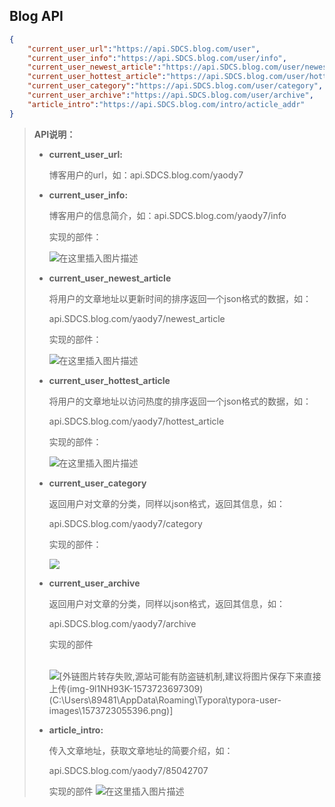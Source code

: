 ﻿## Blog API

```JSON
{
    "current_user_url":"https://api.SDCS.blog.com/user",
    "current_user_info":"https://api.SDCS.blog.com/user/info",
    "current_user_newest_article":"https://api.SDCS.blog.com/user/newest_article",
    "current_user_hottest_article":"https://api.SDCS.blog.com/user/hottest_article",
    "current_user_category":"https://api.SDCS.blog.com/user/category",
    "current_user_archive":"https://api.SDCS.blog.com/user/archive",
    "article_intro":"https://api.SDCS.blog.com/intro/acticle_addr"
}
```

> **API说明：**
>
> - **current_user_url:**
>
>   博客用户的url，如：api.SDCS.blog.com/yaody7
>
> - **current_user_info:**
>
>   博客用户的信息简介，如：api.SDCS.blog.com/yaody7/info
>
>   实现的部件：
>
>   ![在这里插入图片描述](https://img-blog.csdnimg.cn/20191114173154181.png?x-oss-process=image/watermark,type_ZmFuZ3poZW5naGVpdGk,shadow_10,text_aHR0cHM6Ly9ibG9nLmNzZG4ubmV0L3UwMTE0MzA5MzI=,size_16,color_FFFFFF,t_70)
>
> - **current_user_newest_article**
>
>   将用户的文章地址以更新时间的排序返回一个json格式的数据，如：
>
>   api.SDCS.blog.com/yaody7/newest_article
>
>   实现的部件：
>
>   ![在这里插入图片描述](https://img-blog.csdnimg.cn/20191114173208546.png?x-oss-process=image/watermark,type_ZmFuZ3poZW5naGVpdGk,shadow_10,text_aHR0cHM6Ly9ibG9nLmNzZG4ubmV0L3UwMTE0MzA5MzI=,size_16,color_FFFFFF,t_70)
>
>   
>
> - **current_user_hottest_article**
>
>   将用户的文章地址以访问热度的排序返回一个json格式的数据，如：
>
>   api.SDCS.blog.com/yaody7/hottest_article
>
>   实现的部件：
>
>   ![在这里插入图片描述](https://img-blog.csdnimg.cn/20191114173226599.png)
>
> - **current_user_category**
>
>   返回用户对文章的分类，同样以json格式，返回其信息，如：
>
>   api.SDCS.blog.com/yaody7/category
>
>   实现的部件：
>
>   
>
>   ![](https://img-blog.csdnimg.cn/20191114173238694.png)
>
> - **current_user_archive**
>
>   返回用户对文章的分类，同样以json格式，返回其信息，如：
>
>   api.SDCS.blog.com/yaody7/archive
>
>   实现的部件
>
>   ​	   ![\[外链图片转存失败,源站可能有防盗链机制,建议将图片保存下来直接上传(img-9l1NH93K-1573723697309)(C:\Users\89481\AppData\Roaming\Typora\typora-user-images\1573723055396.png)\]](https://img-blog.csdnimg.cn/20191114173251845.png)
>
> - **article_intro:**
>
>   传入文章地址，获取文章地址的简要介绍，如：
>
>   api.SDCS.blog.com/yaody7/85042707
>
>   实现的部件
>   ![在这里插入图片描述](https://img-blog.csdnimg.cn/20191114173419799.png?x-oss-process=image/watermark,type_ZmFuZ3poZW5naGVpdGk,shadow_10,text_aHR0cHM6Ly9ibG9nLmNzZG4ubmV0L3UwMTE0MzA5MzI=,size_16,color_FFFFFF,t_70)
